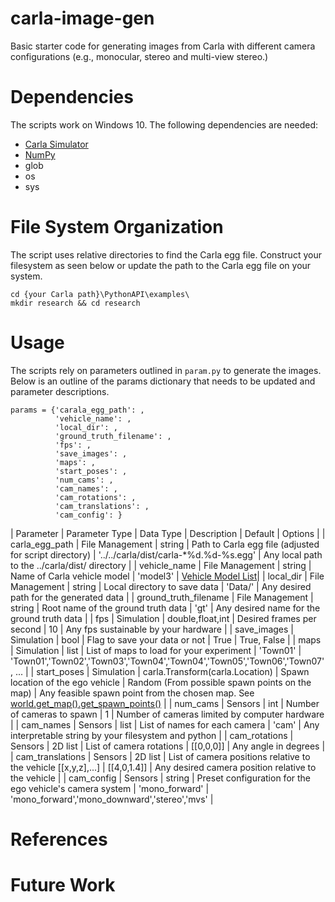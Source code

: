 # carla-image-gen
Basic starter code for generating images from Carla with different camera configurations (e.g., monocular, stereo and multi-view stereo.)

# Dependencies
The scripts work on Windows 10. The following dependencies are needed:

- [Carla Simulator](https://carla.readthedocs.io/en/latest/build_windows/)
- [NumPy](https://numpy.org/install/)
- glob
- os
- sys

# File System Organization
The script uses relative directories to find the Carla egg file. Construct your filesystem as seen below or update the path to the Carla egg file on your system.

```
cd {your Carla path}\PythonAPI\examples\
mkdir research && cd research
```

# Usage
The scripts rely on parameters outlined in ```param.py``` to generate the images. Below is an outline of the params dictionary that needs to be updated and parameter descriptions.

```
params = {'carala_egg_path': ,
          'vehicle_name': ,
          'local_dir': ,
          'ground_truth_filename': ,
          'fps': ,
          'save_images': ,
          'maps': ,
          'start_poses': ,
          'num_cams': ,
          'cam_names': ,
          'cam_rotations': ,
          'cam_translations': ,
          'cam_config': }

```

| Parameter | Parameter Type | Data Type | Description | Default | Options |
| carla_egg_path | File Management | string | Path to Carla egg file (adjusted for script directory) | '../../carla/dist/carla-*%d.%d-%s.egg' | Any local path to the ../carla/dist/ directory |
| vehicle_name | File Management | string | Name of Carla vehicle model | 'model3' | [Vehicle Model List](vehicle_models.txt)|
| local_dir | File Management | string | Local directory to save data | 'Data/' | Any desired path for the generated data |
| ground_truth_filename | File Management | string | Root name of the ground truth data | 'gt' | Any desired name for the ground truth data |
| fps | Simulation | double,float,int | Desired frames per second | 10 | Any fps sustainable by your hardware |
| save_images | Simulation | bool | Flag to save your data or not | True | True, False |
| maps | Simulation | list | List of maps to load for your experiment | 'Town01' | 'Town01','Town02','Town03','Town04','Town04','Town05','Town06','Town07', ... |
| start_poses | Simulation | carla.Transform(carla.Location) | Spawn location of the ego vehicle | Random (From possible spawn points on the map) | Any feasible spawn point from the chosen map. See [world.get_map().get_spawn_points()](https://carla.readthedocs.io/en/latest/python_api/#carla.Map.get_waypoint) |
| num_cams | Sensors | int | Number of cameras to spawn | 1 | Number of cameras limited by computer hardware |
| cam_names | Sensors | list | List of names for each camera | 'cam' | Any interpretable string by your filesystem and python |
| cam_rotations | Sensors | 2D list | List of camera rotations | [[0,0,0]] | Any angle in degrees |
| cam_translations | Sensors | 2D list | List of camera positions relative to the vehicle [[x,y,z],...] | [[4,0,1.4]] | Any desired camera position relative to the vehicle |
| cam_config | Sensors | string | Preset configuration for the ego vehicle's camera system | 'mono_forward' | 'mono_forward','mono_downward','stereo','mvs' |

# References

# Future Work
